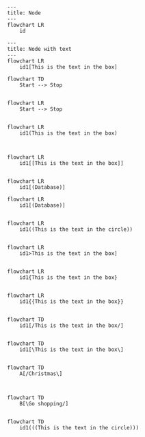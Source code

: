 


```mermaid

---
title: Node
---
flowchart LR
    id

```



```mermaid
---
title: Node with text
---
flowchart LR
    id1[This is the text in the box]

```



```mermaid
flowchart TD
    Start --> Stop


```



```mermaid
flowchart LR
    Start --> Stop


```



```mermaid
flowchart LR
    id1(This is the text in the box)


```



```mermaid

flowchart LR
    id1[[This is the text in the box]]

```



```mermaid

flowchart LR
    id1[(Database)]

```



```mermaid
flowchart LR
    id1[(Database)]


```



```mermaid
flowchart LR
    id1((This is the text in the circle))


```



```mermaid
flowchart LR
    id1>This is the text in the box]


```



```mermaid
flowchart LR
    id1{This is the text in the box}


```



```mermaid
flowchart LR
    id1{{This is the text in the box}}


```



```mermaid
flowchart TD
    id1[/This is the text in the box/]


```



```mermaid
flowchart TD
    id1[\This is the text in the box\]


```


```mermaid
flowchart TD
    A[/Christmas\]


```



```mermaid

flowchart TD
    B[\Go shopping/]

```



```mermaid

flowchart TD
    id1(((This is the text in the circle)))

```



```mermaid


```



```mermaid


```



```mermaid


```



```mermaid


```



```mermaid


```

